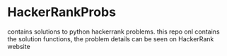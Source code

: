 # HackerRankProbs
contains solutions to python hackerrank problems.
this repo onl contains the solution functions,
the problem details can be seen on HackerRank website
